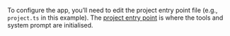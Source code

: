 To configure the app, you’ll need to edit the project entry point file (e.g., `project.ts` in this example). The [project entry point](../../build/app.md#project-entrypoint) is where the tools and system prompt are initialised.